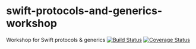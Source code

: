 # swift-protocols-and-generics-workshop
Workshop for Swift protocols &amp; generics
[![Build Status](https://travis-ci.org/albertoirurueta/swift-protocols-and-generics-workshop.svg?branch=master)](https://travis-ci.org/albertoirurueta/swift-protocols-and-generics-workshop)
[![Coverage Status](https://coveralls.io/repos/github/albertoirurueta/swift-protocols-and-generics-workshop/badge.svg?branch=master)](https://coveralls.io/github/albertoirurueta/swift-protocols-and-generics-workshop?branch=master)

